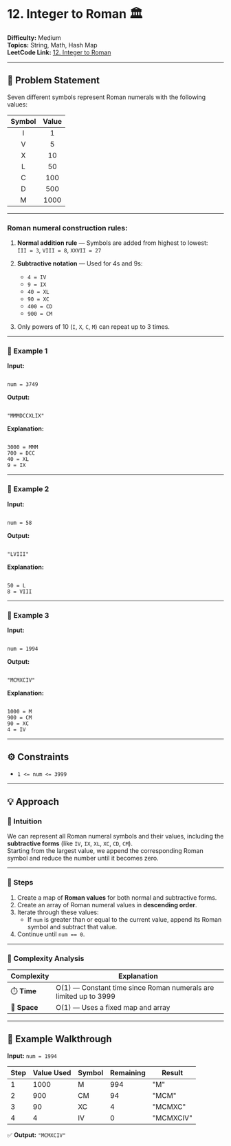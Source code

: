 # 12. Integer to Roman 🏛️

**Difficulty:** Medium  
**Topics:** String, Math, Hash Map  
**LeetCode Link:** [12. Integer to Roman](https://leetcode.com/problems/integer-to-roman/)

---

## 🧩 Problem Statement

Seven different symbols represent Roman numerals with the following values:

| Symbol | Value |
| :----: | :---: |
|   I    |   1   |
|   V    |   5   |
|   X    |  10   |
|   L    |  50   |
|   C    |  100  |
|   D    |  500  |
|   M    | 1000  |

---

### Roman numeral construction rules:

1. **Normal addition rule** — Symbols are added from highest to lowest:  
   `III = 3`, `VIII = 8`, `XXVII = 27`

2. **Subtractive notation** — Used for 4s and 9s:

   - `4 = IV`
   - `9 = IX`
   - `40 = XL`
   - `90 = XC`
   - `400 = CD`
   - `900 = CM`

3. Only powers of 10 (`I`, `X`, `C`, `M`) can repeat up to 3 times.

---

### 🔹 Example 1

**Input:**

```

num = 3749

```

**Output:**

```

"MMMDCCXLIX"

```

**Explanation:**

```

3000 = MMM
700 = DCC
40 = XL
9 = IX

```

---

### 🔹 Example 2

**Input:**

```

num = 58

```

**Output:**

```

"LVIII"

```

**Explanation:**

```

50 = L
8 = VIII

```

---

### 🔹 Example 3

**Input:**

```

num = 1994

```

**Output:**

```

"MCMXCIV"

```

**Explanation:**

```

1000 = M
900 = CM
90 = XC
4 = IV

```

---

## ⚙️ Constraints

- `1 <= num <= 3999`

---

## 💡 Approach

### 🔸 Intuition

We can represent all Roman numeral symbols and their values, including the **subtractive forms** (like `IV`, `IX`, `XL`, `XC`, `CD`, `CM`).  
Starting from the largest value, we append the corresponding Roman symbol and reduce the number until it becomes zero.

---

### 🔹 Steps

1. Create a map of **Roman values** for both normal and subtractive forms.
2. Create an array of Roman numeral values in **descending order**.
3. Iterate through these values:
   - If `num` is greater than or equal to the current value, append its Roman symbol and subtract that value.
4. Continue until `num == 0`.

---

### 🧮 Complexity Analysis

| Complexity   | Explanation                                                      |
| ------------ | ---------------------------------------------------------------- |
| ⏱️ **Time**  | O(1) — Constant time since Roman numerals are limited up to 3999 |
| 💾 **Space** | O(1) — Uses a fixed map and array                                |

---

## 🧠 Example Walkthrough

**Input:** `num = 1994`

| Step | Value Used | Symbol | Remaining | Result    |
| ---- | ---------- | ------ | --------- | --------- |
| 1    | 1000       | M      | 994       | "M"       |
| 2    | 900        | CM     | 94        | "MCM"     |
| 3    | 90         | XC     | 4         | "MCMXC"   |
| 4    | 4          | IV     | 0         | "MCMXCIV" |

✅ **Output:** `"MCMXCIV"`

